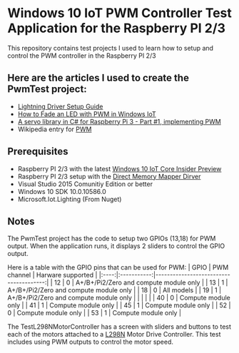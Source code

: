 # Windows 10 IoT PWM Controller Test Application for the Raspberry PI 2/3

This repository contains test projects I used to learn how to setup and control the PWM controller in the
Raspberry PI 2/3

## Here are the articles I used to create the PwmTest project:

* [Lightning Driver Setup Guide](https://developer.microsoft.com/en-us/windows/iot/docs/LightningSetup.htm)
* [How to Fade an LED with PWM in Windows IoT](http://www.codeproject.com/Articles/1095762/How-to-Fade-an-LED-with-PWM-in-Windows-IoT)
* [A servo library in C# for Raspberry Pi 3 - Part #1, implementing PWM](https://jeremylindsayni.wordpress.com/2016/05/08/a-servo-library-in-c-for-raspberry-pi-3-part-1-implementing-pwm/)
* Wikipedia entry for [PWM](https://en.wikipedia.org/wiki/Pulse-width_modulation)

## Prerequisites

* Raspberry PI 2/3 with the latest [Windows 10 IoT Core Insider Preview](https://developer.microsoft.com/en-US/windows/iot/GetStarted)
* Raspberry PI 2/3 setup with the [Direct Memory Mapper Dirver](https://developer.microsoft.com/en-us/windows/iot/docs/LightningSetup.htm)
* Visual Studio 2015 Comunitiy Edition or better
* Windows 10 SDK 10.0.10586.0
* Microsoft.Iot.Lighting (From Nuget)


## Notes

The PwmTest project has the code to setup two GPIOs (13,18) for PWM output. When the application runs, it displays 2 sliders to control the GPIO output. 

Here is a table with the GPIO pins that can be used for PWM:
| GPIO | PWM channel | Harware supported                      |
|:----:|:-----------:|---------------------------------------:|
|   12 |      0      | A+/B+/Pi2/Zero and compute module only |
|   13 |      1      | A+/B+/Pi2/Zero and compute module only |
|   18 |      0      | All models                             |
|   19 |      1      | A+/B+/Pi2/Zero and compute module only |
|      |             |                                        |
|   40 |      0      | Compute module only                    |
|   41 |      1      | Compute module only                    |
|   45 |      1      | Compute module only                    |
|   52 |      0      | Compute module only                    |
|   53 |      1      | Compute module only                    |


The TestL298NMotorController has a screen with sliders and buttons to test each of the motors attached to a [L298N](https://www.amazon.com/DROK-Controller-H-Bridge-Mega2560-Duemilanove/dp/B00CAG6GX2) Motor Drive Controller. This test includes using PWM outputs to control the motor speed.
